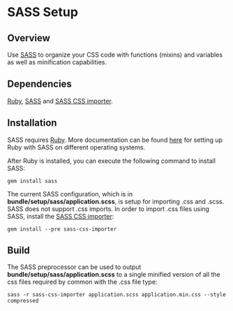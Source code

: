 # SASS Setup

## Overview

Use  [SASS](http://sass-lang.com/) to organize your CSS code with functions (mixins) and variables as well as minification capabilities.

## Dependencies

[Ruby](https://www.ruby-lang.org/), [SASS](http://sass-lang.com/) and [SASS CSS importer](https://github.com/chriseppstein/sass-css-importer).

## Installation
SASS requires [Ruby](https://www.ruby-lang.org/).  More documentation can be found  [here](http://sass-lang.com/install) for setting up Ruby with SASS on different operating systems.

After Ruby is installed, you can execute the following command to install SASS:

```shell
gem install sass
```

The current SASS configuration, which is in **bundle/setup/sass/application.scss**, is setup for importing .css and .scss.  SASS does not support .css imports. In order to import .css files using SASS, install the [SASS CSS importer](https://github.com/chriseppstein/sass-css-importer):

```shell
gem install --pre sass-css-importer
```

## Build

The SASS preprocessor can be used to output **bundle/setup/sass/application.scss** to a single minified version of all the css files required by common with the .css file type:

```shell
sass -r sass-css-importer application.scss application.min.css --style compressed
```